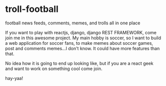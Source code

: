 # troll-football
football news feeds, comments, memes, and trolls all in one place

If you want to play with reactjs, django, django REST FRAMEWORK, come join me in this awesome project. My main hobby is soccer, 
so I want to build a web application for soccer fans, to make memes about soccer games, post and comments memes...I don't know.
It could have more features than that. 

No idea how it is going to end up looking like, but if you are a react geek and want to work on something cool come join. 

hay-yaa!

